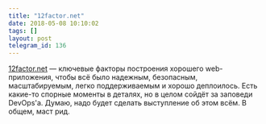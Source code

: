 ```yaml
---
title: "12factor.net"
date: 2018-05-08 10:10:02
tags: []
layout: post
telegram_id: 136
---
```


[12factor.net](https://www.12factor.net/ru/) — ключевые факторы построения хорошего web-приложения, чтобы всё было надежным, безопасным, масштабируемым, легко поддерживаемым и хорошо деплоилось. Есть какие-то спорные моменты в деталях, но в целом сойдёт за заповеди DevOps'а. Думаю, надо будет сделать выступление об этом всём. В общем, маст рид.

